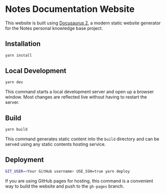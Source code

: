 # Notes Documentation Website

This website is built using [Docusaurus 2](https://v2.docusaurus.io/), a modern static website generator for the Notes personal knowledge base project.

## Installation

```bash
yarn install
```

## Local Development

```bash
yarn dev
```

This command starts a local development server and open up a browser window. Most changes are reflected live without having to restart the server.

## Build

```bash
yarn build
```

This command generates static content into the `build` directory and can be served using any static contents hosting service.

## Deployment

```bash
GIT_USER=<Your GitHub username> USE_SSH=true yarn deploy
```

If you are using GitHub pages for hosting, this command is a convenient way to build the website and push to the `gh-pages` branch.
